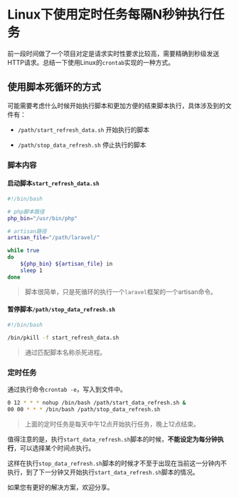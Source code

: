 # Linux下使用定时任务每隔N秒钟执行任务

前一段时间做了一个项目对定是请求实时性要求比较高，需要精确到秒级发送HTTP请求。总结一下使用Linux的`crontab`实现的一种方式。

## 使用脚本死循环的方式

可能需要考虑什么时候开始执行脚本和更加方便的结束脚本执行，具体涉及到的文件有：

* `/path/start_refresh_data.sh` 开始执行的脚本

* `/path/stop_data_refresh.sh` 停止执行的脚本

### 脚本内容

#### 启动脚本`start_refresh_data.sh`

```bash
#!/bin/bash

# php脚本路径
php_bin="/usr/bin/php"

# artisan路径
artisan_file="/path/laravel/"

while true
do
    ${php_bin} ${artisan_file} in
    sleep 1
done
```

> 脚本很简单，只是死循环的执行一个`laravel`框架的一个artisan命令。

#### 暂停脚本`/path/stop_data_refresh.sh`

```bash
#!/bin/bash

/bin/pkill -f start_refresh_data.sh
```

> 通过匹配脚本名称杀死进程。

### 定时任务

通过执行命令`crontab -e`，写入到文件中。

```bash
0 12 * * * nohup /bin/bash /path/start_data_refresh.sh &
00 00 * * * /bin/bash /path/stop_data_refresh.sh
```

> 上面的定时任务是每天中午12点开始执行任务，晚上12点结束。


值得注意的是，执行`start_data_refresh.sh`脚本的时候，**不能设定为每分钟执行**，可以选择某个时间点执行。

这样在执行`stop_data_refresh.sh`脚本的时候才不至于出现在当前这一分钟内不执行，到了下一分钟又开始执行`start_data_refresh.sh`脚本的情况。

如果您有更好的解决方案，欢迎分享。
